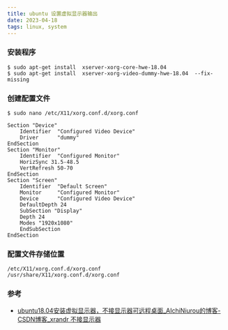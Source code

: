 ```yaml
---
title: ubuntu 设置虚拟显示器输出
date: 2023-04-18  
tags: linux, system
---
```


### 安装程序

```Shell
$ sudo apt-get install  xserver-xorg-core-hwe-18.04
$ sudo apt-get install  xserver-xorg-video-dummy-hwe-18.04  --fix-missing
```

### 创建配置文件

```
$ sudo nano /etc/X11/xorg.conf.d/xorg.conf

Section "Device"
    Identifier  "Configured Video Device"
    Driver      "dummy"
EndSection
Section "Monitor"
    Identifier  "Configured Monitor"
    HorizSync 31.5-48.5
    VertRefresh 50-70
EndSection
Section "Screen"
    Identifier  "Default Screen"
    Monitor     "Configured Monitor"
    Device      "Configured Video Device"
    DefaultDepth 24
    SubSection "Display"
    Depth 24
    Modes "1920x1080"
    EndSubSection
EndSection
```

### 配置文件存储位置

```
/etc/X11/xorg.conf.d/xorg.conf
/usr/share/X11/xorg.conf.d/xorg.conf
```

### 参考

- [ubuntu18.04安装虚拟显示器，不接显示器可远程桌面_AIchiNiurou的博客-CSDN博客_xrandr 不接显示器](https://blog.csdn.net/weixin_44523062/article/details/105405019)